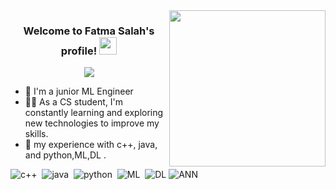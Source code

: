 
<img width="250" align="right" src="https://c.tenor.com/_DOBjnGspYAAAAAM/code-coding.gif">

<h3 align="center">
  Welcome to Fatma Salah's profile!
  <img src="https://media.giphy.com/media/hvRJCLFzcasrR4ia7z/giphy.gif" width="28">
</h3>

<!-- Typing SVG by DenverCoder1 - https://github.com/DenverCoder1/readme-typing-svg -->
<p align="center">
  <a href="https://github.com/DenverCoder1/readme-typing-svg"><img src="https://readme-typing-svg.herokuapp.com/?lines=Full-stack%20web%20developer;Always%20learning%20new%20things&font=Fira%20Code&center=true&width=440&height=45&color=f75c7e&vCenter=true&size=22"></a>
</p> 

- 🏢 I'm a junior ML Engineer
- 👨‍💻 As a CS student, I'm constantly learning and exploring new technologies to improve my skills.
- 💬 my experience with c++, java, and python,ML,DL .




![c++](https://img.shields.io/badge/-JavaScript-05122A?style=flat&logo=javascript)&nbsp;
![java](https://img.shields.io/badge/-Bootstrap-05122A?style=flat&logo=bootstrap&logoColor=563D7C)&nbsp;
![python](https://img.shields.io/badge/-HTML-05122A?style=flat&logo=HTML5)&nbsp;
![ML](https://img.shields.io/badge/-CSS-05122A?style=flat&logo=CSS3&logoColor=1572B6)&nbsp;
![DL](https://img.shields.io/badge/-React-05122A?style=flat&logo=react)
![ANN](https://img.shields.io/badge/-Node.js-05122A?style=flat&logo=node.js&logoColor=339933)&nbsp;
